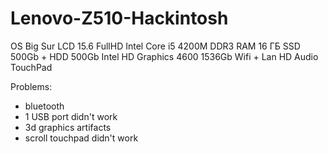 # Lenovo-Z510-Hackintosh

OS Big Sur
LCD 15.6 FullHD
Intel Core i5 4200M
DDR3 RAM 16 ГБ
SSD 500Gb + HDD 500Gb
Intel HD Graphics 4600 1536Gb
Wifi + Lan
HD Audio
TouchPad

Problems:
- bluetooth
- 1 USB port didn't work
- 3d graphics artifacts
- scroll touchpad didn't work
